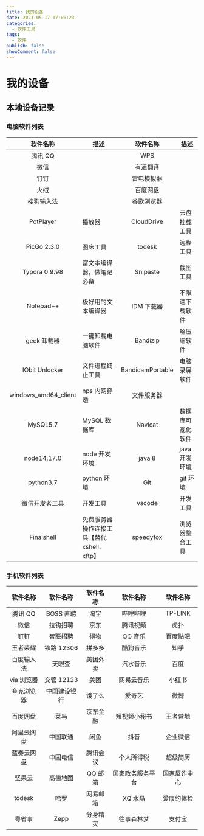```yaml
---
title: 我的设备
date: 2023-05-17 17:06:23
categories:
  - 软件工具
tags:
  - 软件
publish: false
showComment: false
---
```


# 我的设备

## 本地设备记录

### 电脑软件列表

|       软件名称       | 描述                                        |     软件名称     | 描述             |
| :------------------: | ------------------------------------------- | :--------------: | ---------------- |
|       腾讯 QQ        |                                             |       WPS        |                  |
|         微信         |                                             |     有道翻译     |                  |
|         钉钉         |                                             |    雷电模拟器    |                  |
|         火绒         |                                             |     百度网盘     |                  |
|      搜狗输入法      |                                             |    谷歌浏览器    |                  |
|      PotPlayer       | 播放器                                      |    CloudDrive    | 云盘挂载工具     |
|     PicGo 2.3.0      | 图床工具                                    |      todesk      | 远程工具         |
|    Typora 0.9.98     | 富文本编译器，做笔记必备                    |     Snipaste     | 截图工具         |
|      Notepad++       | 极好用的文本编译器                          |    IDM 下载器    | 不限速下载软件   |
|     geek 卸载器      | 一键卸载电脑软件                            |     Bandizip     | 解压缩软件       |
|    IObit Unlocker    | 文件进程终止工具                            | BandicamPortable | 电脑录屏软件     |
| windows_amd64_client | nps 内网穿透                                |    文件服务器    |                  |
|       MySQL5.7       | MySQL 数据库                                |     Navicat      | 数据库可视化软件 |
|     node14.17.0      | node 开发环境                               |      java 8      | java 开发环境    |
|      python3.7       | python 环境                                 |       Git        | git 环境         |
|    微信开发者工具    | 开发工具                                    |      vscode      | 开发工具         |
|      Finalshell      | 免费服务器操作连接工具【替代 xshell、xftp】 |    speedyfox     | 浏览器整合工具   |

### 手机软件列表

|  软件名称  |   软件名称   | 软件名称 |     软件名称     |   软件名称   |
| :--------: | :----------: | :------: | :--------------: | :----------: |
|  腾讯 QQ   |  BOSS 直聘   |   淘宝   |     哔哩哔哩     |   TP-LINK    |
|    微信    |   拉钩招聘   |   京东   |     腾讯视频     |     虎扑     |
|    钉钉    |   智联招聘   |   得物   |     QQ 音乐      |   百度贴吧   |
|  王者荣耀  |  铁路 12306  |  拼多多  |     酷狗音乐     |     知乎     |
| 百度输入法 |    天眼查    | 美团外卖 |     汽水音乐     |     百度     |
| via 浏览器 |  交管 12123  |   美团   |    网易云音乐    |    小红书    |
| 夸克浏览器 | 中国建设银行 |  饿了么  |      爱奇艺      |     微博     |
|  百度网盘  |     菜鸟     | 京东金融 |   短视频小秘书   |   王者营地   |
| 阿里云网盘 |   中国联通   |   闲鱼   |       抖音       |   企业微信   |
| 蓝奏云网盘 |   中国电信   | 腾讯会议 |    个人所得税    |   超级简历   |
|   坚果云   |   高德地图   | QQ 邮箱  | 国家政务服务平台 | 国家反诈中心 |
|   todesk   |     哈罗     | 网易邮箱 |     XQ 水晶      |  爱康约体检  |
|   粤省事   |     Zepp     | 分身精灵 |    往事森林梦    |    支付宝    |

